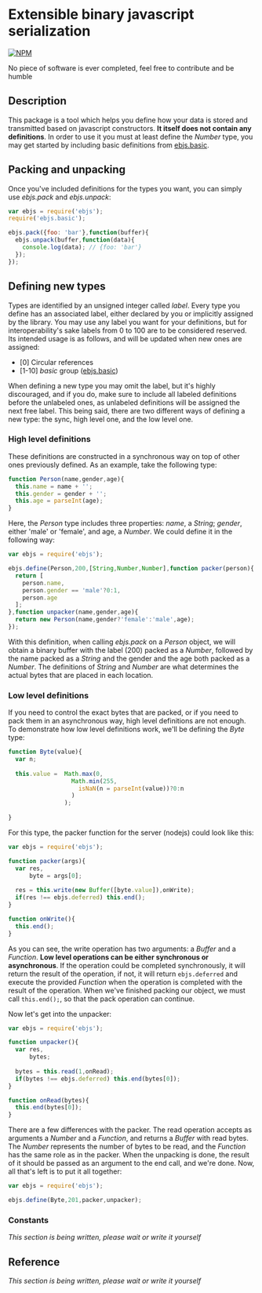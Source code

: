 # Extensible binary javascript serialization

[![NPM](https://nodei.co/npm/ebjs.png?downloads=true)](https://nodei.co/npm/ebjs/)

No piece of software is ever completed, feel free to contribute and be humble

## Description

This package is a tool which helps you define how your data is stored and transmitted based on javascript constructors. **It itself does not contain any definitions**. In order to use it you must at least define the *Number* type, you may get started by including basic definitions from [ebjs.basic](https://www.npmjs.org/package/ebjs.basic "ebjs.basic").

## Packing and unpacking

Once you've included definitions for the types you want, you can simply use *ebjs.pack* and *ebjs.unpack*:

```javascript
var ebjs = require('ebjs');
require('ebjs.basic');

ebjs.pack({foo: 'bar'},function(buffer){
  ebjs.unpack(buffer,function(data){
    console.log(data); // {foo: 'bar'}
  });
});
```

## Defining new types

Types are identified by an unsigned integer called *label*. Every type you define has an associated label, either declared by you or implicitly assigned by the library. You may use any label you want for your definitions, but for interoperability's sake labels from 0 to 100 are to be considered reserved. Its intended usage is as follows, and will be updated when new ones are assigned:

- \[0\] Circular references
- \[1-10\] *basic* group ([ebjs.basic](https://www.npmjs.org/package/ebjs.basic "ebjs.basic"))

When defining a new type you may omit the label, but it's highly discouraged, and if you do, make sure to include all labeled definitions before the unlabeled ones, as unlabeled definitions will be assigned the next free label. This being said, there are two different ways of defining a new type: the sync, high level one, and the low level one.

### High level definitions

These definitions are constructed in a synchronous way on top of other ones previously defined. As an example, take the following type:

```javascript
function Person(name,gender,age){
  this.name = name + '';
  this.gender = gender + '';
  this.age = parseInt(age);
}
```

Here, the *Person* type includes three properties: *name*, a *String*; *gender*, either 'male' or 'female', and age, a *Number*. We could define it in the following way:

```javascript
var ebjs = require('ebjs');

ebjs.define(Person,200,[String,Number,Number],function packer(person){
  return [
    person.name,
    person.gender == 'male'?0:1,
    person.age
  ];
},function unpacker(name,gender,age){
  return new Person(name,gender?'female':'male',age);
});
```

With this definition, when calling *ebjs.pack* on a *Person* object, we will obtain a binary buffer with the label (200) packed as a *Number*, followed by the name packed as a *String* and the gender and the age both packed as a *Number*. The definitions of *String* and *Number* are what determines the actual bytes that are placed in each location.

### Low level definitions

If you need to control the exact bytes that are packed, or if you need to pack them in an asynchronous way, high level definitions are not enough. To demonstrate how low level definitions work, we'll be defining the *Byte* type:

```javascript
function Byte(value){
  var n;
  
  this.value =  Math.max(0,
                  Math.min(255,
                    isNaN(n = parseInt(value))?0:n
                  )
                );
  
}
```

For this type, the packer function for the server (nodejs) could look like this:

```javascript
var ebjs = require('ebjs');

function packer(args){
  var res,
      byte = args[0];
  
  res = this.write(new Buffer([byte.value]),onWrite);
  if(res !== ebjs.deferred) this.end();
}

function onWrite(){
  this.end();
}

```

As you can see, the write operation has two arguments: a *Buffer* and a *Function*. **Low level operations can be either synchronous or asynchronous**. If the operation could be completed synchronously, it will return the result of the operation, if not, it will return `ebjs.deferred` and execute the provided *Function* when the operation is completed with the result of the operation. When we've finished packing our object, we must call `this.end();`, so that the pack operation can continue.

Now let's get into the unpacker:

```javascript
var ebjs = require('ebjs');

function unpacker(){
  var res,
      bytes;
  
  bytes = this.read(1,onRead);
  if(bytes !== ebjs.deferred) this.end(bytes[0]);
}

function onRead(bytes){
  this.end(bytes[0]);
}

```

There are a few differences with the packer. The read operation accepts as arguments a *Number* and a *Function*, and returns a *Buffer* with read bytes. The *Number* represents the number of bytes to be read, and the *Function* has the same role as in the packer. When the unpacking is done, the result of it should be passed as an argument to the end call, and we're done. Now, all that's left is to put it all together:

```javascript
var ebjs = require('ebjs');

ebjs.define(Byte,201,packer,unpacker);
```

### Constants

*This section is being written, please wait or write it yourself*

## Reference

*This section is being written, please wait or write it yourself*


